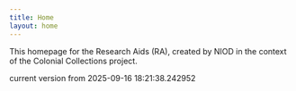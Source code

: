 ```yaml
---
title: Home
layout: home
---
```


This homepage for the Research Aids (RA), created by NIOD in the context of the Colonial Collections project. 


current version from 2025-09-16 18:21:38.242952